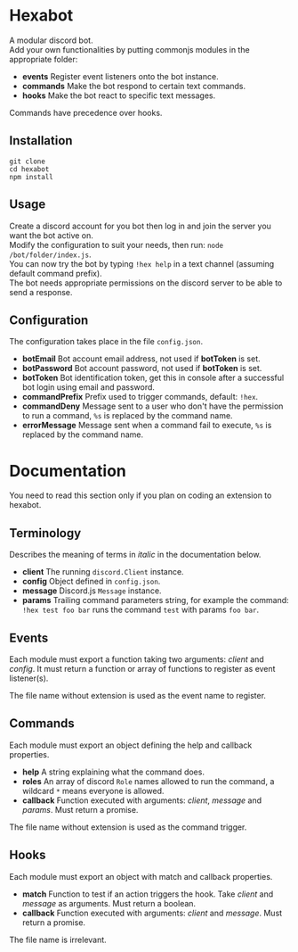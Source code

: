 # Hexabot

A modular discord bot.  
Add your own functionalities by putting commonjs modules in the appropriate folder:
- **events** Register event listeners onto the bot instance.
- **commands** Make the bot respond to certain text commands.
- **hooks** Make the bot react to specific text messages.

Commands have precedence over hooks.


## Installation

    git clone
    cd hexabot
    npm install


## Usage

Create a discord account for you bot then log in and join the server you want the bot active on.  
Modify the configuration to suit your needs, then run: `node /bot/folder/index.js`.  
You can now try the bot by typing `!hex help` in a text channel (assuming default command prefix).  
The bot needs appropriate permissions on the discord server to be able to send a response.


## Configuration

The configuration takes place in the file `config.json`.

- **botEmail** Bot account email address, not used if **botToken** is set.
- **botPassword** Bot account password, not used if **botToken** is set.
- **botToken** Bot identification token, get this in console after a successful bot login using email and password.
- **commandPrefix** Prefix used to trigger commands, default: `!hex`.
- **commandDeny** Message sent to a user who don't have the permission to run a command, `%s` is replaced by the command name.
- **errorMessage** Message sent when a command fail to execute, `%s` is replaced by the command name.


# Documentation

You need to read this section only if you plan on coding an extension to hexabot.


## Terminology

Describes the meaning of terms in _italic_ in the documentation below.

- **client** The running `discord.Client` instance.
- **config** Object defined in `config.json`.
- **message** Discord.js `Message` instance.
- **params** Trailing command parameters string, for example the command: `!hex test foo bar` runs the command `test` with params `foo bar`.


## Events

Each module must export a function taking two arguments: _client_ and _config_.
It must return a function or array of functions to register as event listener(s).

The file name without extension is used as the event name to register.


## Commands

Each module must export an object defining the help and callback properties.

- **help** A string explaining what the command does.
- **roles** An array of discord `Role` names allowed to run the command, a wildcard `*` means everyone is allowed.
- **callback** Function executed with arguments: _client_, _message_ and _params_. Must return a promise.

The file name without extension is used as the command trigger.


## Hooks

Each module must export an object with match and callback properties.
- **match** Function to test if an action triggers the hook. Take _client_ and _message_ as arguments. Must return a boolean.
- **callback** Function executed with arguments: _client_ and _message_. Must return a promise.

The file name is irrelevant.
